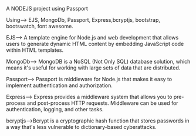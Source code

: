 A NODEJS project using Passport 

Using--> EJS, MongoDb, Passport, Express,bcryptjs, bootstrap, bootswatch, font awesome.

EJS--> A template engine for Node.js and web development that allows users to generate dynamic HTML content by embedding JavaScript code within HTML templates.

MongoDb--> MongoDB is a NoSQL (Not Only SQL) database solution, which means it's useful for working with large sets of data that are distributed.

Passport--> Passport is middleware for Node.js that makes it easy to implement authentication and authorization.

Express--> Express provides a middleware system that allows you to pre-process and post-process HTTP requests. Middleware can be used for authentication, logging, and other tasks.

bcryptjs-->Bcrypt is a cryptographic hash function that stores passwords in a way that's less vulnerable to dictionary-based cyberattacks.